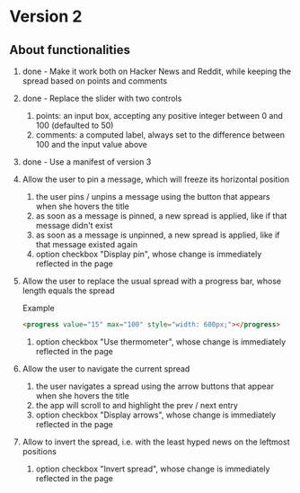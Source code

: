 # Version 2


## About functionalities

1. done - Make it work both on Hacker News and Reddit, while keeping the spread based on points and comments

2. done - Replace the slider with two controls

    1. points: an input box, accepting any positive integer between 0 and 100 (defaulted to 50)
    2. comments: a computed label, always set to the difference between 100 and the input value above

3. done - Use a manifest of version 3

4. Allow the user to pin a message, which will freeze its horizontal position

    1. the user pins / unpins a message using the button that appears when she hovers the title
    2. as soon as a message is pinned, a new spread is applied, like if that message didn't exist
    3. as soon as a message is unpinned, a new spread is applied, like if that message existed again
    4. option checkbox "Display pin", whose change is immediately reflected in the page

5. Allow the user to replace the usual spread with a progress bar, whose length equals the spread

    Example

    ```html
    <progress value="15" max="100" style="width: 600px;"></progress>
    ```

    1. option checkbox "Use thermometer", whose change is immediately reflected in the page

6. Allow the user to navigate the current spread

    1. the user navigates a spread using the arrow buttons that appear when she hovers the title
    2. the app will scroll to and highlight the prev / next entry
    3. option checkbox "Display arrows", whose change is immediately reflected in the page

7. Allow to invert the spread, i.e. with the least hyped news on the leftmost positions

    1. option checkbox "Invert spread", whose change is immediately reflected in the page
